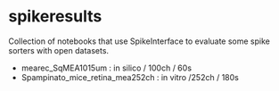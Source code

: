 # spikeresults

Collection of notebooks that use SpikeInterface to evaluate some spike sorters with open datasets.

  * mearec_SqMEA1015um : in silico / 100ch / 60s
  * Spampinato_mice_retina_mea252ch : in vitro /252ch / 180s

